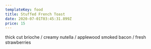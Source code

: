 ```yaml
---
templateKey: food
title: Stuffed French Toast
date: 2020-07-01T03:45:31.899Z
price: 15
---
```


thick cut brioche / creamy nutella / applewood smoked bacon / fresh strawberries
